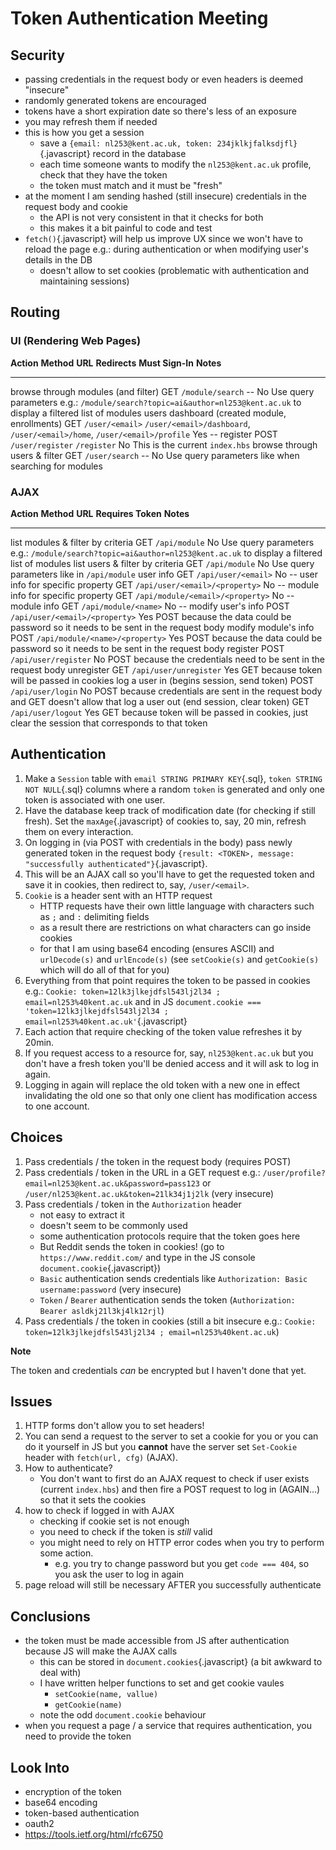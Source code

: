 # Token Authentication Meeting 

## Security

- passing credentials in the request body or even headers is deemed "insecure"
- randomly generated tokens are encouraged
- tokens have a short expiration date so there's less of an exposure
- you may refresh them if needed
- this is how you get a session
    - save a `{email: nl253@kent.ac.uk, token: 234jklkjfalksdjfl}`{.javascript} record in the database
    - each time someone wants to modify the `nl253@kent.ac.uk` profile, check that they have the token
    - the token must match and it must be "fresh"
- at the moment I am sending hashed (still insecure) credentials in the request body and cookie
    - the API is not very consistent in that it checks for both
    - this makes it a bit painful to code and test
- `fetch()`{.javascript} will help us improve UX since we won't have to reload the page e.g.: during authentication or when modifying user's details in the DB
    - doesn't allow to set cookies (problematic with authentication and maintaining sessions)

## Routing

### UI (Rendering Web Pages)

  **Action**                                      **Method** **URL**                    **Redirects**                                                                             **Must Sign-In** **Notes** 
  ----------------------------------------------- ---------- -------------------------- ----------------------------------------------------------------------------------------- ---------------- ------------------------------------------------------------------------------------------------------------------
  browse through modules (and filter)             GET        `/module/search`           --                                                                                        No               Use query parameters e.g.: `/module/search?topic=ai&author=nl253@kent.ac.uk` to display a filtered list of modules
  users dashboard (created module, enrollments)   GET        `/user/<email>`            `/user/<email>/dashboard`, `/user/<email>/home`, `/user/<email>/profile`                  Yes              --
  register                                        POST       `/user/register`           `/register`                                                                               No               This is the current `index.hbs`
  browse through users & filter                   GET        `/user/search`             --                                                                                        No               Use query parameters like when searching for modules

### AJAX

  **Action**                                      **Method** **URL**                              **Requires Token** **Notes**
  ----------------------------------------------- ---------- ------------------------------------ ------------------ ------------------------------------------------------------------------------------------------------------------
  list modules & filter by criteria               GET        `/api/module`                        No                 Use query parameters e.g.: `/module/search?topic=ai&author=nl253@kent.ac.uk` to display a filtered list of modules
  list users & filter by criteria                 GET        `/api/module`                        No                 Use query parameters like in `/api/module`
  user info                                       GET        `/api/user/<email>`                  No                 --
  user info for specific property                 GET        `/api/user/<email>/<property>`       No                 --
  module info for specific property               GET        `/api/module/<email>/<property>`     No                 --
  module info                                     GET        `/api/module/<name>`                 No                 --
  modify user's info                              POST       `/api/user/<email>/<property>`       Yes                POST because the data could be password so it needs to be sent in the request body
  modify module's info                            POST       `/api/module/<name>/<property>`      Yes                POST because the data could be password so it needs to be sent in the request body
  register                                        POST       `/api/user/register`                 No                 POST because the credentials need to be sent in the request body
  unregister                                      GET        `/api/user/unregister`               Yes                GET because token will be passed in cookies
  log a user in (begins session, send token)      POST       `/api/user/login`                    No                 POST because credentials are sent in the request body and GET doesn't allow that 
  log a user out (end session, clear token)       GET        `/api/user/logout`                   Yes                GET because token will be passed in cookies, just clear the session that corresponds to that token

## Authentication

1. Make a `Session` table with `email STRING PRIMARY KEY`{.sql}, `token STRING NOT NULL`{.sql} columns where a random `token` is generated and only one token is associated with one user.
2. Have the database keep track of modification date (for checking if still fresh). Set the `maxAge`{.javascript} of cookies to, say, 20 min, refresh them on every interaction.
3. On logging in (via POST with credentials in the body) pass newly generated token in the request body `{result: <TOKEN>, message: "successfully authenticated"}`{.javascript}.
4. This will be an AJAX call so you'll have to get the requested token and save it in cookies, then redirect to, say, `/user/<email>`.
5. `Cookie` is a header sent with an HTTP request
    - HTTP requests have their own little language with characters such as `;` and `:` delimiting fields 
    - as a result there are restrictions on what characters can go inside cookies
    - for that I am using base64 encoding (ensures ASCII) and `urlDecode(s)` and `urlEncode(s)` (see `setCookie(s)` and `getCookie(s)` which will do all of that for you)
4. Everything from that point requires the token to be passed in cookies e.g.: `Cookie: token=12lk3jlkejdfsl543lj2l34 ; email=nl253%40kent.ac.uk` and in JS `document.cookie === 'token=12lk3jlkejdfsl543lj2l34 ; email=nl253%40kent.ac.uk'`{.javascript}
5. Each action that require checking of the token value refreshes it by 20min.
6. If you request access to a resource for, say, `nl253@kent.ac.uk` but you don't have a fresh token you'll be denied access and it will ask to log in again.
7. Logging in again will replace the old token with a new one in effect invalidating the old one so that only one client has modification access to one account.

## Choices

1. Pass credentials / the token in the request body (requires POST)
3. Pass credentials / token in the URL in a GET request e.g.: `/user/profile?email=nl253@kent.ac.uk&password=pass123` or `/user/nl253@kent.ac.uk&token=21lk34j1j2lk` (very insecure)
4. Pass credentials / token in the `Authorization` header
    - not easy to extract it
    - doesn't seem to be commonly used
    - some authentication protocols require that the token goes here
    - But Reddit sends the token in cookies! (go to `https://www.reddit.com/` and type in the JS console `document.cookie`{.javascript})
    - `Basic` authentication sends credentials like `Authorization: Basic username:password` (very insecure)
    - `Token` / `Bearer` authentication sends the token (`Authorization: Bearer asldkj21l3kj4lk12rjl`)
6. Pass credentials / the token in cookies (still a bit insecure e.g.: `Cookie: token=12lk3jlkejdfsl543lj2l34 ; email=nl253%40kent.ac.uk`)

**Note**

The token and credentials *can* be encrypted but I haven't done that yet.

## Issues

1. HTTP forms don't allow you to set headers!
2. You can send a request to the server to set a cookie for you or you can do it yourself in JS but you **cannot** have the server set `Set-Cookie` header with `fetch(url, cfg)` (AJAX).
3. How to authenticate?
    - You don't want to first do an AJAX request to check if user exists (current `index.hbs`) and then fire a POST request to log in (AGAIN...) so that it sets the cookies
4. how to check if logged in with AJAX
    - checking if cookie set is not enough
    - you need to check if the token is *still* valid
    - you might need to rely on HTTP error codes when you try to perform some action.
        - e.g. you try to change password but you get `code === 404`, so you ask the user to log in again
5. page reload will still be necessary AFTER you successfully authenticate

## Conclusions

- the token must be made accessible from JS after authentication because JS will make the AJAX calls
    - this can be stored in `document.cookies`{.javascript} (a bit awkward to deal with)
    - I have written helper functions to set and get cookie vaules
        - `setCookie(name, vallue)`
        - `getCookie(name)`
    - note the odd `document.cookie` behaviour
- when you request a page / a service that requires authentication, you need to provide the token

## Look Into

- encryption of the token
- base64 encoding
- token-based authentication
- oauth2
- <https://tools.ietf.org/html/rfc6750>

<!-- 
vim:fo=:conceallevel=0:
-->
